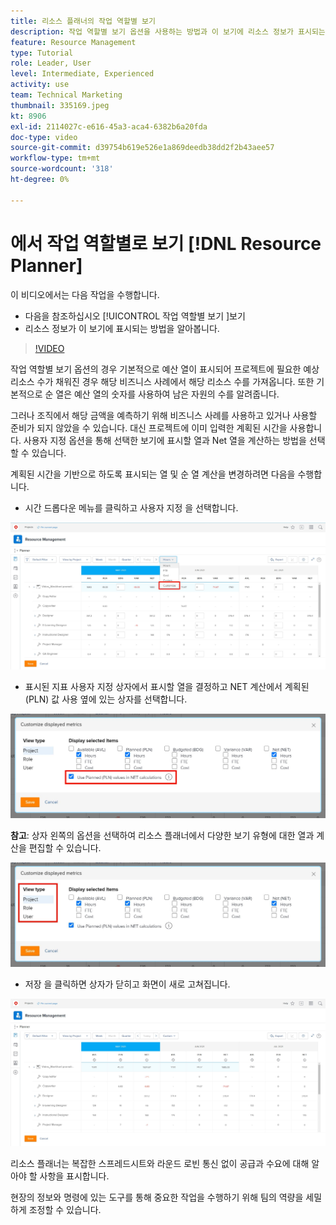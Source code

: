 ```yaml
---
title: 리소스 플래너의 작업 역할별 보기
description: 작업 역할별 보기 옵션을 사용하는 방법과 이 보기에 리소스 정보가 표시되는 방법을 참조하십시오.
feature: Resource Management
type: Tutorial
role: Leader, User
level: Intermediate, Experienced
activity: use
team: Technical Marketing
thumbnail: 335169.jpeg
kt: 8906
exl-id: 2114027c-e616-45a3-aca4-6382b6a20fda
doc-type: video
source-git-commit: d39754b619e526e1a869deedb38dd2f2b43aee57
workflow-type: tm+mt
source-wordcount: '318'
ht-degree: 0%

---
```


# 에서 작업 역할별로 보기 [!DNL Resource Planner]

이 비디오에서는 다음 작업을 수행합니다.

* 다음을 참조하십시오 [!UICONTROL 작업 역할별 보기 ]보기
* 리소스 정보가 이 보기에 표시되는 방법을 알아봅니다.


>[!VIDEO](https://video.tv.adobe.com/v/335169/?quality=12)

작업 역할별 보기 옵션의 경우 기본적으로 예산 열이 표시되어 프로젝트에 필요한 예상 리소스 수가 채워진 경우 해당 비즈니스 사례에서 해당 리소스 수를 가져옵니다. 또한 기본적으로 순 열은 예산 열의 숫자를 사용하여 남은 자원의 수를 알려줍니다.

그러나 조직에서 해당 금액을 예측하기 위해 비즈니스 사례를 사용하고 있거나 사용할 준비가 되지 않았을 수 있습니다. 대신 프로젝트에 이미 입력한 계획된 시간을 사용합니다. 사용자 지정 옵션을 통해 선택한 보기에 표시할 열과 Net 열을 계산하는 방법을 선택할 수 있습니다.

계획된 시간을 기반으로 하도록 표시되는 열 및 순 열 계산을 변경하려면 다음을 수행합니다.

* 시간 드롭다운 메뉴를 클릭하고 사용자 지정 을 선택합니다.

![드롭다운 메뉴의 옵션 맞춤화](assets/NetHours01.png)

* 표시된 지표 사용자 지정 상자에서 표시할 열을 결정하고 NET 계산에서 계획된(PLN) 값 사용 옆에 있는 상자를 선택합니다.

![NET 계산 옵션에서 계획된 값 사용](assets/NetHours02.png)

**참고**: 상자 왼쪽의 옵션을 선택하여 리소스 플래너에서 다양한 보기 유형에 대한 열과 계산을 편집할 수 있습니다.

![보기 유형 옵션](assets/NetHours03.jpg)

* 저장 을 클릭하면 상자가 닫히고 화면이 새로 고쳐집니다.

![리소스 플래너 도구](assets/NetHours04.jpg)

리소스 플래너는 복잡한 스프레드시트와 라운드 로빈 통신 없이 공급과 수요에 대해 알아야 할 사항을 표시합니다.

현장의 정보와 명령에 있는 도구를 통해 중요한 작업을 수행하기 위해 팀의 역량을 세밀하게 조정할 수 있습니다.
